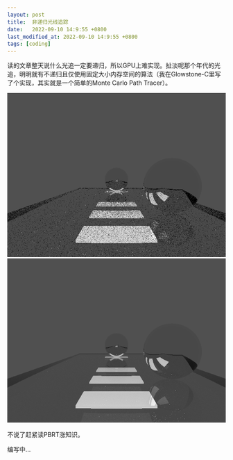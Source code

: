 ```yaml
---
layout: post
title:  非递归光线追踪
date:   2022-09-10 14:9:55 +0800
last_modified_at: 2022-09-10 14:9:55 +0800
tags: [coding]
---
```


读的文章整天说什么光追一定要递归，所以GPU上难实现。扯淡呢那个年代的光追，明明就有不递归且仅使用固定大小内存空间的算法（我在Glowstone-C里写了个实现，其实就是一个简单的Monte Carlo Path Tracer）。

![图1](/assets/misc/non-recursive-raytracing-0.png "图1")
![图2](/assets/misc/non-recursive-raytracing-1.png "图2")

不说了赶紧读PBRT涨知识。

编写中...
